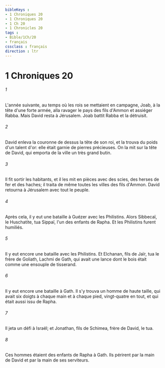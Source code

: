 ```yaml
---
bibleKeys : 
- 1 Chroniques 20
- 1 Chroniques 20
- 1 Ch 20
- 1 Chronicles 20
tags : 
- Bible/1Ch/20
- français
cssclass : français
direction : ltr
---
```


# 1 Chroniques 20

###### 1
L'année suivante, au temps où les rois se mettaient en campagne, Joab, à la tête d'une forte armée, alla ravager le pays des fils d'Ammon et assiéger Rabba. Mais David resta à Jérusalem. Joab battit Rabba et la détruisit.
###### 2
David enleva la couronne de dessus la tête de son roi, et la trouva du poids d'un talent d'or: elle était garnie de pierres précieuses. On la mit sur la tête de David, qui emporta de la ville un très grand butin.
###### 3
Il fit sortir les habitants, et il les mit en pièces avec des scies, des herses de fer et des haches; il traita de même toutes les villes des fils d'Ammon. David retourna à Jérusalem avec tout le peuple.
###### 4
Après cela, il y eut une bataille à Guézer avec les Philistins. Alors Sibbecaï, le Huschatite, tua Sippaï, l'un des enfants de Rapha. Et les Philistins furent humiliés.
###### 5
Il y eut encore une bataille avec les Philistins. Et Elchanan, fils de Jaïr, tua le frère de Goliath, Lachmi de Gath, qui avait une lance dont le bois était comme une ensouple de tisserand.
###### 6
Il y eut encore une bataille à Gath. Il s'y trouva un homme de haute taille, qui avait six doigts à chaque main et à chaque pied, vingt-quatre en tout, et qui était aussi issu de Rapha.
###### 7
Il jeta un défi à Israël; et Jonathan, fils de Schimea, frère de David, le tua.
###### 8
Ces hommes étaient des enfants de Rapha à Gath. Ils périrent par la main de David et par la main de ses serviteurs.
